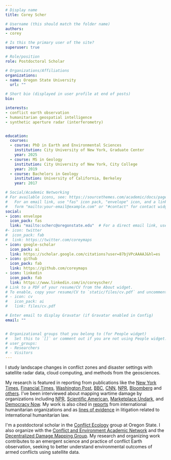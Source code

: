 ```yaml
---
# Display name
title: Corey Scher

# Username (this should match the folder name)
authors:
- corey

# Is this the primary user of the site?
superuser: true

# Role/position
role: Postdoctoral Scholar

# Organizations/Affiliations
organizations:
- name: Oregon State University
  url: ""

# Short bio (displayed in user profile at end of posts)
bio: 

interests:
- conflict earth observation
- humanitarian geospatial intelligence
- synthetic aperture radar (interferometry)


education:
  courses:
  - course: PhD in Earth and Environmental Sciences
    institution: City University of New York, Graduate Center
    year: 2025
  - course: MS in Geology
    institution: City University of New York, City College
    year: 2019
  - course: Bachelors in Geology
    institution: University of California, Berkeley
    year: 2017

# Social/Academic Networking
# For available icons, see: https://sourcethemes.com/academic/docs/page-builder/#icons
#   For an email link, use "fas" icon pack, "envelope" icon, and a link in the
#   form "mailto:your-email@example.com" or "#contact" for contact widget.
social:
- icon: envelope
  icon_pack: fas
  link: "mailto:scherc@oregonstate.edu"  # For a direct email link, use "mailto:scherc@oregonstate.edu".
#- icon: twitter
#  icon_pack: fab
#  link: https://twitter.com/coreymaps
- icon: google-scholar
  icon_pack: ai
  link: https://scholar.google.com/citations?user=87bjVPcAAAAJ&hl=es
- icon: github
  icon_pack: fab
  link: https://github.com/coreymaps
- icon: linkedin
  icon_pack: fab
  link: https://www.linkedin.com/in/coreyscher/
# Link to a PDF of your resume/CV from the About widget.
# To enable, copy your resume/CV to `static/files/cv.pdf` and uncomment the lines below.
# - icon: cv
#   icon_pack: ai
#   link: files/cv.pdf

# Enter email to display Gravatar (if Gravatar enabled in Config)
email: ""


# Organizational groups that you belong to (for People widget)
#   Set this to `[]` or comment out if you are not using People widget.
# user_groups:
# - Researchers
# - Visitors
---
```


I study landscape changes in conflict zones and disaster settings with satellite radar data, cloud computing, and methods from the geosciences.

My research is featured in reporting from publications like the [New York Times](https://www.nytimes.com/interactive/2024/06/03/world/europe/ukraine-destruction.html), [Financial Times](https://ig.ft.com/gaza-damage/), [Washington Post](https://www.washingtonpost.com/world/2023/07/07/ethiopia-massacre-graves/), [BBC](https://www.bbc.com/news/world-middle-east-68006607), [CNN](https://www.cnn.com/interactive/2023/middleeast/map-humanitarian-aid-water-power-hospitals-gaza-strip-dg/), [NPR](https://www.npr.org/2023/11/09/1211571220/israel-gaza-damage-map-satellite-imagery), [Bloomberg](https://www.bloomberg.com/graphics/2024-map-gaza-rafah-israel-hamas-war/) and [others](https://whoiscorey.com/project/gaza-2024/). I've been interviewed about mapping wartime damage by organizations including [NPR](https://www.npr.org/2024/11/20/nx-s1-5194454/israeli-destruction-makes-large-parts-of-south-lebanon-uninhabitable), [Scientific American](https://www.scientificamerican.com/article/inside-the-satellite-tech-revealing-gazas-destruction/), [Marketplace](https://www.marketplace.org/shows/marketplace-tech/how-satellite-radar-helps-scientists-map-the-destruction-in-gaza/),[Undark](https://undark.org/2024/03/13/satellites-show-damaged-buildings-gaza/), and [Democracy Now](https://www.democracynow.org/2023/11/22/radar). My work is also cited in [reports](https://docs.google.com/spreadsheets/d/1_XVQx97hH3n31XPoYimmIstnZUhof8a5Z5rt3Z2VZg4/edit?gid=1458698163#gid=1458698163) from international humanitarian organizations and as [lines of evidence](https://www.icj-cij.org/case/192) in litigation related to international humanitarian law.

I'm a postdoctoral scholar in the [Conflict Ecology](https://www.conflict-ecology.org) group at Oregon State. I also organize with the [Conflict and Environment Academic Network](https://ceobs.org/projects/conflict-and-environment-academic-network/) and the [Decentralized Damage Mapping Group](https://www.conflict-damage.org). My research and organizing work contributes to an emergent science and practice of conflict Earth observation, seeking to better understand environmental outcomes of armed conflicts using satellite data.



